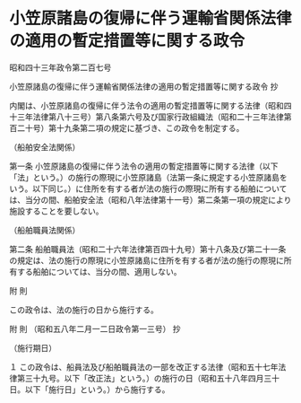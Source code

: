 # 小笠原諸島の復帰に伴う運輸省関係法律の適用の暫定措置等に関する政令

昭和四十三年政令第二百七号

小笠原諸島の復帰に伴う運輸省関係法律の適用の暫定措置等に関する政令 抄

内閣は、小笠原諸島の復帰に伴う法令の適用の暫定措置等に関する法律（昭和四十三年法律第八十三号）第八条第六号及び国家行政組織法（昭和二十三年法律第百二十号）第十九条第二項の規定に基づき、この政令を制定する。

（船舶安全法関係）

第一条 小笠原諸島の復帰に伴う法令の適用の暫定措置等に関する法律（以下「法」という。）の施行の際現に小笠原諸島（法第一条に規定する小笠原諸島をいう。以下同じ。）に住所を有する者が法の施行の際現に所有する船舶については、当分の間、船舶安全法（昭和八年法律第十一号）第二条第一項の規定により施設することを要しない。

（船舶職員法関係）

第二条 船舶職員法（昭和二十六年法律第百四十九号）第十八条及び第二十一条の規定は、法の施行の際現に小笠原諸島に住所を有する者が法の施行の際現に所有する船舶については、当分の間、適用しない。

附 則

この政令は、法の施行の日から施行する。

附 則 （昭和五八年二月一二日政令第一三号） 抄

（施行期日）

１ この政令は、船員法及び船舶職員法の一部を改正する法律（昭和五十七年法律第三十九号。以下「改正法」という。）の施行の日（昭和五十八年四月三十日。以下「施行日」という。）から施行する。
